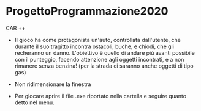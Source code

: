 # ProgettoProgrammazione2020
CAR ++

- Il gioco ha come protagonista un'auto, controllata dall'utente, che durante il suo tragitto incontra ostacoli, buche, e chiodi, che 
  gli recheranno un danno. L'obiettivo è quello di andare più avanti possibile con il punteggio, facendo attenzione agli oggetti incontrati,
  e a non rimanere senza benzina! (per la strada ci saranno anche oggetti di tipo gas)

- Non ridimensionare la finestra

- Per giocare aprire il file .exe riportato nella cartella e seguire quanto detto nel menu. 